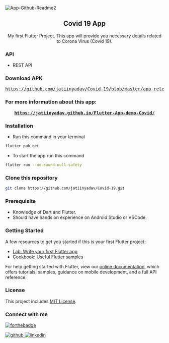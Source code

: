 ![App-Github-Readme2](https://user-images.githubusercontent.com/73248007/121588251-53aee800-ca53-11eb-84b9-45032d5ce8ca.png)

<div align="center">
  <h2 align = "center">Covid 19 App</h2>

  <p align = "center"> My first Flutter Project. This app will provide you necessary details related to Corona Virus (Covid 19). </p>
</div>

### API

- REST API

### Download APK
<pre><a href="https://github.com/jatiinyadav/Covid-19/blob/master/app-release.apk">https://github.com/jatiinyadav/Covid-19/blob/master/app-release.apk</a></pre>

### For more information about this app:
<pre><center><a href="https://jatiinyadav.github.io/Flutter-App-demo-Covid/" target="_blank" ><b>https://jatiinyadav.github.io/Flutter-App-demo-Covid/</b></a></center></pre>

### Installation
- Run this command in your terminal
```bash
flutter pub get
```
- To start the app run this command
```bash
flutter run --no-sound-null-safety
```

### Clone this repository
```bash
git clone https://github.com/jatiinyadav/Covid-19.git
```

### Prerequisite

- Knowledge of Dart and Flutter.
- Should have hands on experience on Android Studio or VSCode.

### Getting Started

A few resources to get you started if this is your first Flutter project:

- [Lab: Write your first Flutter app](https://flutter.dev/docs/get-started/codelab)
- [Cookbook: Useful Flutter samples](https://flutter.dev/docs/cookbook)

For help getting started with Flutter, view our
[online documentation](https://flutter.dev/docs), which offers tutorials,
samples, guidance on mobile development, and a full API reference.

### License

This project includes [MIT License](/LICENSE).

### Connect with me

[![forthebadge](https://forthebadge.com/images/badges/built-with-love.svg)](https://jatiinyadav.github.io/)

<div align="left">
<a href="https://github.com/jatiinyadav" target="_blank">
<img src=https://img.shields.io/badge/github-%2324292e.svg?&style=for-the-badge&logo=github&logoColor=white alt=github style="margin-bottom: 5px;" />
</a>
<a href="https://www.linkedin.com/in/jatiinyadav/" target="_blank">
<img src=https://img.shields.io/badge/linkedin-%231E77B5.svg?&style=for-the-badge&logo=linkedin&logoColor=white alt=linkedin style="margin-bottom: 5px;" />
</a>
</div>
